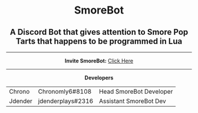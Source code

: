 <html>
<div align="center">
<h1>SmoreBot</h1>

<h2>A Discord Bot that gives attention to Smore Pop Tarts that happens to be programmed in Lua</h2><hr>

<b>Invite SmoreBot:</b> <a href="https://discordapp.com/oauth2/authorize?client_id=290228059599142913&scope=bot&permissions=2146958463">Click Here</a><hr>

<b>Developers</b>
<table style="width:100%">
    <tr>
        <td>Chrono</td>
        <td>Chronomly6#8108</td>
        <td>Head SmoreBot Developer</td>
    </tr>
    <tr>
    <td>Jdender</td>
    <td>jdenderplays#2316</td>
    <td>Assistant SmoreBot Dev</td>
  </tr>
</table>
</div>
</html>
